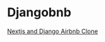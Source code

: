 # Djangobnb

[Nextjs and Django Airbnb Clone](https://www.youtube.com/playlist?list=PLpyspNLjzwBnP-906FBRP5qzB4YXjMvnT)
